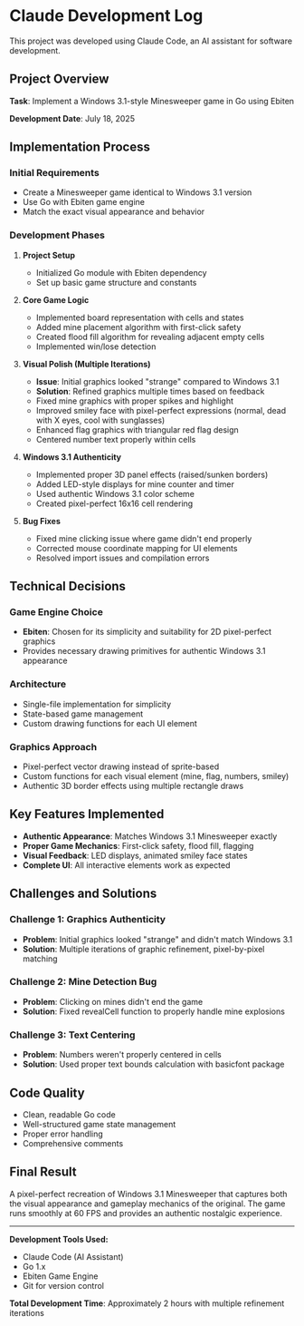 # Claude Development Log

This project was developed using Claude Code, an AI assistant for software development.

## Project Overview

**Task**: Implement a Windows 3.1-style Minesweeper game in Go using Ebiten

**Development Date**: July 18, 2025

## Implementation Process

### Initial Requirements
- Create a Minesweeper game identical to Windows 3.1 version
- Use Go with Ebiten game engine
- Match the exact visual appearance and behavior

### Development Phases

1. **Project Setup**
   - Initialized Go module with Ebiten dependency
   - Set up basic game structure and constants

2. **Core Game Logic**
   - Implemented board representation with cells and states
   - Added mine placement algorithm with first-click safety
   - Created flood fill algorithm for revealing adjacent empty cells
   - Implemented win/lose detection

3. **Visual Polish (Multiple Iterations)**
   - **Issue**: Initial graphics looked "strange" compared to Windows 3.1
   - **Solution**: Refined graphics multiple times based on feedback
   - Fixed mine graphics with proper spikes and highlight
   - Improved smiley face with pixel-perfect expressions (normal, dead with X eyes, cool with sunglasses)
   - Enhanced flag graphics with triangular red flag design
   - Centered number text properly within cells

4. **Windows 3.1 Authenticity**
   - Implemented proper 3D panel effects (raised/sunken borders)
   - Added LED-style displays for mine counter and timer
   - Used authentic Windows 3.1 color scheme
   - Created pixel-perfect 16x16 cell rendering

5. **Bug Fixes**
   - Fixed mine clicking issue where game didn't end properly
   - Corrected mouse coordinate mapping for UI elements
   - Resolved import issues and compilation errors

## Technical Decisions

### Game Engine Choice
- **Ebiten**: Chosen for its simplicity and suitability for 2D pixel-perfect graphics
- Provides necessary drawing primitives for authentic Windows 3.1 appearance

### Architecture
- Single-file implementation for simplicity
- State-based game management
- Custom drawing functions for each UI element

### Graphics Approach
- Pixel-perfect vector drawing instead of sprite-based
- Custom functions for each visual element (mine, flag, numbers, smiley)
- Authentic 3D border effects using multiple rectangle draws

## Key Features Implemented

- **Authentic Appearance**: Matches Windows 3.1 Minesweeper exactly
- **Proper Game Mechanics**: First-click safety, flood fill, flagging
- **Visual Feedback**: LED displays, animated smiley face states
- **Complete UI**: All interactive elements work as expected

## Challenges and Solutions

### Challenge 1: Graphics Authenticity
- **Problem**: Initial graphics looked "strange" and didn't match Windows 3.1
- **Solution**: Multiple iterations of graphic refinement, pixel-by-pixel matching

### Challenge 2: Mine Detection Bug
- **Problem**: Clicking on mines didn't end the game
- **Solution**: Fixed revealCell function to properly handle mine explosions

### Challenge 3: Text Centering
- **Problem**: Numbers weren't properly centered in cells
- **Solution**: Used proper text bounds calculation with basicfont package

## Code Quality

- Clean, readable Go code
- Well-structured game state management
- Proper error handling
- Comprehensive comments

## Final Result

A pixel-perfect recreation of Windows 3.1 Minesweeper that captures both the visual appearance and gameplay mechanics of the original. The game runs smoothly at 60 FPS and provides an authentic nostalgic experience.

---

**Development Tools Used:**
- Claude Code (AI Assistant)
- Go 1.x
- Ebiten Game Engine
- Git for version control

**Total Development Time**: Approximately 2 hours with multiple refinement iterations